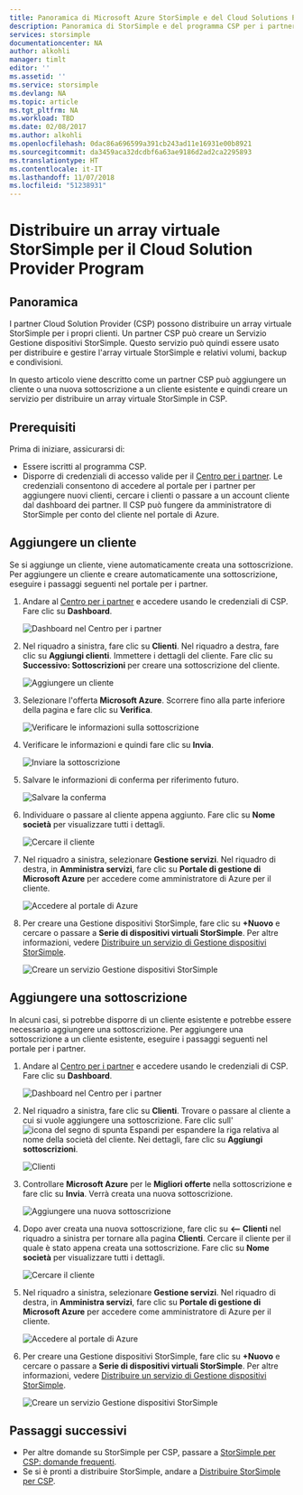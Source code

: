 ```yaml
---
title: Panoramica di Microsoft Azure StorSimple e del Cloud Solutions Provider Program | Microsoft Docs
description: Panoramica di StorSimple e del programma CSP per i partner StorSimple.
services: storsimple
documentationcenter: NA
author: alkohli
manager: timlt
editor: ''
ms.assetid: ''
ms.service: storsimple
ms.devlang: NA
ms.topic: article
ms.tgt_pltfrm: NA
ms.workload: TBD
ms.date: 02/08/2017
ms.author: alkohli
ms.openlocfilehash: 0dac86a696599a391cb243ad11e16931e00b8921
ms.sourcegitcommit: da3459aca32dcdbf6a63ae9186d2ad2ca2295893
ms.translationtype: HT
ms.contentlocale: it-IT
ms.lasthandoff: 11/07/2018
ms.locfileid: "51238931"
---
```

# <a name="deploy-storsimple-virtual-array-for-cloud-solution-provider-program"></a>Distribuire un array virtuale StorSimple per il Cloud Solution Provider Program

## <a name="overview"></a>Panoramica

I partner Cloud Solution Provider (CSP) possono distribuire un array virtuale StorSimple per i propri clienti. Un partner CSP può creare un Servizio Gestione dispositivi StorSimple. Questo servizio può quindi essere usato per distribuire e gestire l'array virtuale StorSimple e relativi volumi, backup e condivisioni.

In questo articolo viene descritto come un partner CSP può aggiungere un cliente o una nuova sottoscrizione a un cliente esistente e quindi creare un servizio per distribuire un array virtuale StorSimple in CSP.

## <a name="prerequisites"></a>Prerequisiti

Prima di iniziare, assicurarsi di:

- Essere iscritti al programma CSP.
- Disporre di credenziali di accesso valide per il [Centro per i partner](https://partnercenter.microsoft.com/). Le credenziali consentono di accedere al portale per i partner per aggiungere nuovi clienti, cercare i clienti o passare a un account cliente dal dashboard dei partner. Il CSP può fungere da amministratore di StorSimple per conto del cliente nel portale di Azure.
                             
## <a name="add-a-customer"></a>Aggiungere un cliente

Se si aggiunge un cliente, viene automaticamente creata una sottoscrizione. Per aggiungere un cliente e creare automaticamente una sottoscrizione, eseguire i passaggi seguenti nel portale per i partner.

1. Andare al [Centro per i partner](https://partnercenter.microsoft.com/) e accedere usando le credenziali di CSP. Fare clic su **Dashboard**.

     ![Dashboard nel Centro per i partner](./media/storsimple-partner-csp-deploy/image1.png)
                              
2. Nel riquadro a sinistra, fare clic su **Clienti**. Nel riquadro a destra, fare clic su **Aggiungi clienti**. Immettere i dettagli del cliente. Fare clic su **Successivo: Sottoscrizioni** per creare una sottoscrizione del cliente.

    ![Aggiungere un cliente](./media/storsimple-partner-csp-deploy/image2.png)

3.  Selezionare l'offerta **Microsoft Azure**. Scorrere fino alla parte inferiore della pagina e fare clic su **Verifica**.

    ![Verificare le informazioni sulla sottoscrizione](./media/storsimple-partner-csp-deploy/image3.png)
                              
4. Verificare le informazioni e quindi fare clic su **Invia**.

    ![Inviare la sottoscrizione](./media/storsimple-partner-csp-deploy/image4.png)

5. Salvare le informazioni di conferma per riferimento futuro.

    ![Salvare la conferma](./media/storsimple-partner-csp-deploy/image5.png)

6. Individuare o passare al cliente appena aggiunto. Fare clic su **Nome società** per visualizzare tutti i dettagli.

    ![Cercare il cliente](./media/storsimple-partner-csp-deploy/image6.png)  

7. Nel riquadro a sinistra, selezionare **Gestione servizi**. Nel riquadro di destra, in **Amministra servizi**, fare clic su **Portale di gestione di Microsoft Azure** per accedere come amministratore di Azure per il cliente.

    ![Accedere al portale di Azure](./media/storsimple-partner-csp-deploy/image9.png)

8. Per creare una Gestione dispositivi StorSimple, fare clic su **+Nuovo** e cercare o passare a **Serie di dispositivi virtuali StorSimple**. Per altre informazioni, vedere [Distribuire un servizio di Gestione dispositivi StorSimple](storsimple-virtual-array-manage-service.md).

    ![Creare un servizio Gestione dispositivi StorSimple](./media/storsimple-partner-csp-deploy/image8.png)


## <a name="add-a-subscription"></a>Aggiungere una sottoscrizione

In alcuni casi, si potrebbe disporre di un cliente esistente e potrebbe essere necessario aggiungere una sottoscrizione. Per aggiungere una sottoscrizione a un cliente esistente, eseguire i passaggi seguenti nel portale per i partner.

1. Andare al [Centro per i partner](https://partnercenter.microsoft.com/) e accedere usando le credenziali di CSP. Fare clic su **Dashboard**.

     ![Dashboard nel Centro per i partner](./media/storsimple-partner-csp-deploy/image1.png)
                              
2. Nel riquadro a sinistra, fare clic su **Clienti**. Trovare o passare al cliente a cui si vuole aggiungere una sottoscrizione. Fare clic sull'![icona del segno di spunta Espandi](./media/storsimple-partner-csp-deploy/expand_pane_icon.png) per espandere la riga relativa al nome della società del cliente. Nei dettagli, fare clic su **Aggiungi sottoscrizioni**.

    ![Clienti](./media/storsimple-partner-csp-deploy/image10.png)

3. Controllare **Microsoft Azure** per le **Migliori offerte** nella sottoscrizione e fare clic su **Invia**. Verrà creata una nuova sottoscrizione.

    ![Aggiungere una nuova sottoscrizione](./media/storsimple-partner-csp-deploy/image11.png)

6. Dopo aver creata una nuova sottoscrizione, fare clic su **<-- Clienti** nel riquadro a sinistra per tornare alla pagina **Clienti**. Cercare il cliente per il quale è stato appena creata una sottoscrizione. Fare clic su **Nome società** per visualizzare tutti i dettagli.

    ![Cercare il cliente](./media/storsimple-partner-csp-deploy/image6.png)  

7. Nel riquadro a sinistra, selezionare **Gestione servizi**. Nel riquadro di destra, in **Amministra servizi**, fare clic su **Portale di gestione di Microsoft Azure** per accedere come amministratore di Azure per il cliente.

    ![Accedere al portale di Azure](./media/storsimple-partner-csp-deploy/image9.png)

8. Per creare una Gestione dispositivi StorSimple, fare clic su **+Nuovo** e cercare o passare a **Serie di dispositivi virtuali StorSimple**. Per altre informazioni, vedere [Distribuire un servizio di Gestione dispositivi StorSimple](storsimple-virtual-array-manage-service.md).

    ![Creare un servizio Gestione dispositivi StorSimple](./media/storsimple-partner-csp-deploy/image8.png)

## <a name="next-steps"></a>Passaggi successivi

- Per altre domande su StorSimple per CSP, passare a [StorSimple per CSP: domande frequenti](storsimple-partner-csp-faq.md).
- Se si è pronti a distribuire StorSimple, andare a [Distribuire StorSimple per CSP](storsimple-partner-csp-deploy.md).
